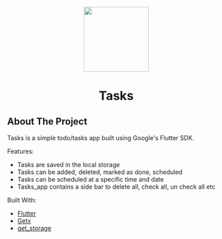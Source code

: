<!-- PROJECT LOGO -->
<br />
<div align="center">
  <img src = "https://user-images.githubusercontent.com/78314165/150666685-7954de01-26c0-4d20-8d65-a238ff85efb0.png" height = "150" width = "150">
  <h1 align="center">Tasks</h1>
</div>

<!-- ABOUT THE PROJECT -->
## About The Project

Tasks is a simple todo/tasks app built using Google's Flutter SDK.

Features:
* Tasks are saved in the local storage
* Tasks can be added, deleted, marked as done, scheduled
* Tasks can be scheduled at a specific time and date
* Tasks_app contains a side bar to delete all, check all, un check all etc


Built With:

* [Flutter](https://flutter.dev/?gclid=CjwKCAiA866PBhAYEiwANkIneDzbcVakQmaNxZu0TmETLBg7Xq499c1YCZ1aIJL3LCU9lc7hUEgYIRoCsGAQAvD_BwE&gclsrc=aw.ds)
* [Getx](https://pub.dev/packages/get)
* [get_storage](https://pub.dev/packages/get_storage)


